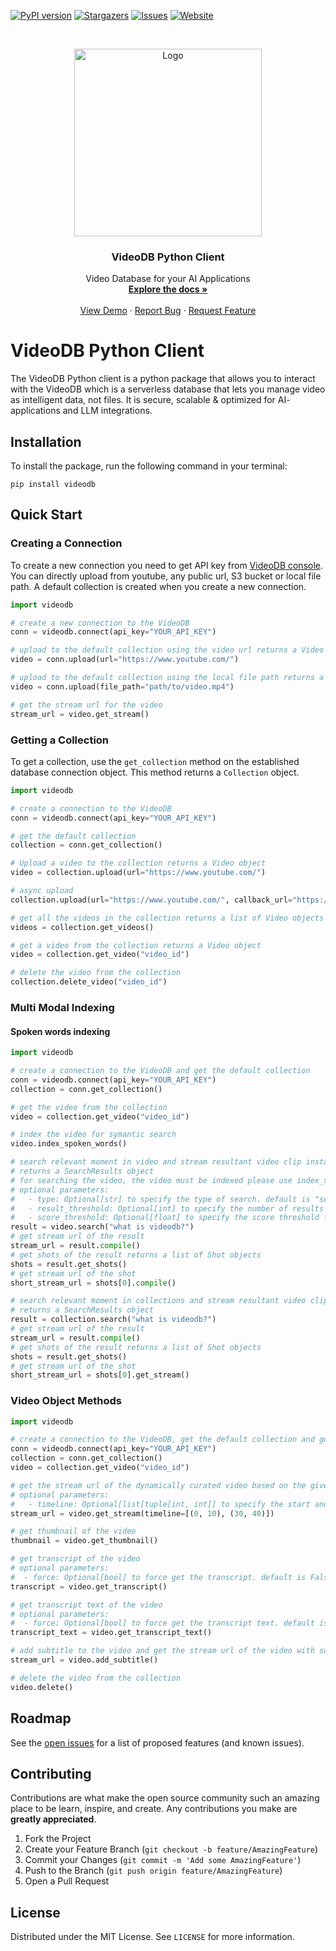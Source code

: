 
<!-- PROJECT SHIELDS -->
<!--
*** Reference links are enclosed in brackets [ ] instead of parentheses ( ).
*** https://www.markdownguide.org/basic-syntax/#reference-style-links
-->
[![PyPI version][pypi-shield]][pypi-url]
[![Stargazers][stars-shield]][stars-url]
[![Issues][issues-shield]][issues-url]
[![Website][website-shield]][website-url]


<!-- PROJECT LOGO -->
<br />
<p align="center">
  <a href="https://videodb.io/">
    <img src="https://codaio.imgix.net/docs/_s5lUnUCIU/blobs/bl-RgjcFrrJjj/d3cbc44f8584ecd42f2a97d981a144dce6a66d83ddd5864f723b7808c7d1dfbc25034f2f25e1b2188e78f78f37bcb79d3c34ca937cbb08ca8b3da1526c29da9a897ab38eb39d084fd715028b7cc60eb595c68ecfa6fa0bb125ec2b09da65664a4f172c2f" alt="Logo" width="300" height="">
  </a>

  <h3 align="center">VideoDB Python Client</h3>

  <p align="center">
    Video Database for your AI Applications
    <br />
    <a href="https://docs.videodb.io"><strong>Explore the docs »</strong></a>
    <br />
    <br />
    <a href="https://github.com/video-db/videodb-cookbook">View Demo</a>
    ·
    <a href="https://github.com/video-db/videodb-python/issues">Report Bug</a>
    ·
    <a href="https://github.com/video-db/videodb-python/issues">Request Feature</a>
  </p>
</p>

<!-- ABOUT THE PROJECT -->
# VideoDB Python Client
The VideoDB Python client is a python package that allows you to interact with the VideoDB which is a serverless database that lets you manage video as intelligent data, not files. It is secure, scalable & optimized for AI- applications and LLM integrations.

<!-- Documentation -->
<!-- ## Documentation
The documentation for the package can be found [here](https://videodb.io/) -->

<!-- Installation -->
## Installation
To install the package, run the following command in your terminal:
```
pip install videodb
```


<!-- USAGE EXAMPLES -->
## Quick Start
### Creating a Connection
To create a new connection you need to get API key from [VideoDB console](https://console.videodb.io). You can directly upload from youtube, any public url, S3 bucket or local file path. A default collection is created when you create a new connection.

```python
import videodb

# create a new connection to the VideoDB
conn = videodb.connect(api_key="YOUR_API_KEY")

# upload to the default collection using the video url returns a Video object
video = conn.upload(url="https://www.youtube.com/")

# upload to the default collection using the local file path returns a Video object
video = conn.upload(file_path="path/to/video.mp4")

# get the stream url for the video
stream_url = video.get_stream()

```

### Getting a Collection
To get a collection, use the `get_collection` method on the established database connection object. This method returns a `Collection` object.

```python
import videodb

# create a connection to the VideoDB
conn = videodb.connect(api_key="YOUR_API_KEY")

# get the default collection
collection = conn.get_collection()

# Upload a video to the collection returns a Video object
video = collection.upload(url="https://www.youtube.com/")

# async upload
collection.upload(url="https://www.youtube.com/", callback_url="https://yourdomain.com/callback")

# get all the videos in the collection returns a list of Video objects
videos = collection.get_videos()

# get a video from the collection returns a Video object
video = collection.get_video("video_id")

# delete the video from the collection
collection.delete_video("video_id")

```

### Multi Modal Indexing

#### Spoken words indexing
```python
import videodb

# create a connection to the VideoDB and get the default collection
conn = videodb.connect(api_key="YOUR_API_KEY")
collection = conn.get_collection()

# get the video from the collection
video = collection.get_video("video_id")

# index the video for symantic search
video.index_spoken_words()

# search relevant moment in video and stream resultant video clip instantly.
# returns a SearchResults object
# for searching the video, the video must be indexed please use index_spoken_words() before searching
# optional parameters:
#   - type: Optional[str] to specify the type of search. default is "semantic"
#   - result_threshold: Optional[int] to specify the number of results to return. default is 5
#   - score_threshold: Optional[float] to specify the score threshold for the results. default is 0.2
result = video.search("what is videodb?")
# get stream url of the result
stream_url = result.compile()
# get shots of the result returns a list of Shot objects
shots = result.get_shots()
# get stream url of the shot
short_stream_url = shots[0].compile()

# search relevant moment in collections and stream resultant video clip instantly.
# returns a SearchResults object
result = collection.search("what is videodb?")
# get stream url of the result
stream_url = result.compile()
# get shots of the result returns a list of Shot objects
shots = result.get_shots()
# get stream url of the shot
short_stream_url = shots[0].get_stream()

```

### Video Object Methods
```python
import videodb

# create a connection to the VideoDB, get the default collection and get a video
conn = videodb.connect(api_key="YOUR_API_KEY")
collection = conn.get_collection()
video = collection.get_video("video_id")

# get the stream url of the dynamically curated video based on the given timeline sequence
# optional parameters:
#   - timeline: Optional[list[tuple[int, int]] to specify the start and end time of the video
stream_url = video.get_stream(timeline=[(0, 10), (30, 40)])

# get thumbnail of the video
thumbnail = video.get_thumbnail()

# get transcript of the video
# optional parameters:
#  - force: Optional[bool] to force get the transcript. default is False
transcript = video.get_transcript()

# get transcript text of the video
# optional parameters:
#  - force: Optional[bool] to force get the transcript text. default is False
transcript_text = video.get_transcript_text()

# add subtitle to the video and get the stream url of the video with subtitle
stream_url = video.add_subtitle()

# delete the video from the collection
video.delete()

```

<!-- ROADMAP -->
## Roadmap

See the [open issues](https://github.com/video-db/videodb-python/issues) for a list of proposed features (and known issues).


<!-- CONTRIBUTING -->
## Contributing

Contributions are what make the open source community such an amazing place to be learn, inspire, and create. Any contributions you make are **greatly appreciated**.

1. Fork the Project
2. Create your Feature Branch (`git checkout -b feature/AmazingFeature`)
3. Commit your Changes (`git commit -m 'Add some AmazingFeature'`)
4. Push to the Branch (`git push origin feature/AmazingFeature`)
5. Open a Pull Request

<!-- LICENSE -->
## License

Distributed under the MIT License. See `LICENSE` for more information.


<!-- MARKDOWN LINKS & IMAGES -->
<!-- https://www.markdownguide.org/basic-syntax/#reference-style-links -->
[pypi-shield]: https://img.shields.io/pypi/v/videodb?style=for-the-badge
[pypi-url]: https://pypi.org/project/videodb/
[python-shield]:https://img.shields.io/pypi/pyversions/videodb?style=for-the-badge
[stars-shield]: https://img.shields.io/github/stars/video-db/videodb-python.svg?style=for-the-badge
[stars-url]: https://github.com/video-db/videodb-python/stargazers
[issues-shield]: https://img.shields.io/github/issues/video-db/videodb-python.svg?style=for-the-badge
[issues-url]: https://github.com/video-db/videodb-python/issues
[website-shield]: https://img.shields.io/website?url=https%3A%2F%2Fvideodb.io%2F&style=for-the-badge&label=videodb.io
[website-url]: https://videodb.io/
